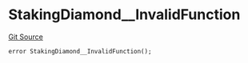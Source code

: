 # StakingDiamond__InvalidFunction
[Git Source](https://github.com/VaporFi/liquid-staking/blob/5d323fd7888bb01e362cdf4c980f8c20b18b712f/src/LiquidStakingDiamond.sol)


```solidity
error StakingDiamond__InvalidFunction();
```

